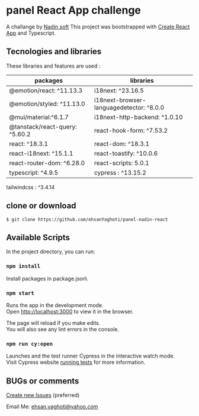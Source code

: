 # panel React App challenge

A challange by [Nadin soft](https://nadinsoft.com/)
This project was bootstrapped with [Create React App](https://github.com/facebook/create-react-app) and Typescript.

## Tecnologies and libraries

These libraries and features are used :

packages | libraries
--- | ---
@emotion/react: ^11.13.3 | i18next: ^23.16.5
@emotion/styled: ^11.13.0 | i18next-browser-languagedetector: ^8.0.0
@mui/material:^6.1.7 | i18next-http-backend: ^1.0.10
@tanstack/react-query: ^5.60.2 | react-hook-form: ^7.53.2
react: ^18.3.1 | react-dom: ^18.3.1
react-i18next: ^15.1.1 | react-toastify: ^10.0.6
react-router-dom: ^6.28.0 | react-scripts: 5.0.1
typescript: ^4.9.5 | cypress : ^13.15.2
tailwindcss : ^3.4.14

## clone or download
```terminal
$ git clone https://github.com/ehsanYaghoti/panel-nadin-react
```

## Available Scripts

In the project directory, you can run:

### `npm install`

Install packages in package.json\

### `npm start`

Runs the app in the development mode.\
Open [http://localhost:3000](http://localhost:3000) to view it in the browser.

The page will reload if you make edits.\
You will also see any lint errors in the console.

### `npm run cy:open`

Launches and the test runner Cypress in the interactive watch mode.\
Visit Cypress website [running tests]([https://facebook.github.io/create-react-app/docs/running-tests](https://docs.cypress.io/app/get-started/open-the-app)) for more information.


## BUGs or comments

[Create new Issues](https://github.com/ehsanYaghoti/Weblog/issues) (preferred)

Email Me: ehsan.yaghoti@yahoo.com
